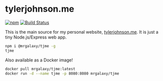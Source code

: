 # tylerjohnson.me

[![npm](https://img.shields.io/npm/v/@mrgalaxy/tjme.svg)](https://www.npmjs.com/package/@mrgalaxy/tjme) [![Build Status](https://travis-ci.org/tyler-johnson/tylerjohnson.me.svg?branch=master)](https://travis-ci.org/tyler-johnson/tylerjohnson.me)

This is the main source for my personal website, [tylerjohnson.me](http://tylerjohnson.me). It is just a tiny Node.js/Express web app.

```bash
npm i @mrgalaxy/tjme -g
tjme
```

Also available as a Docker image!

```bash
docker pull mrgalaxy/tjme:latest
docker run -d --name tjme -p 8080:8080 mrgalaxy/tjme
```